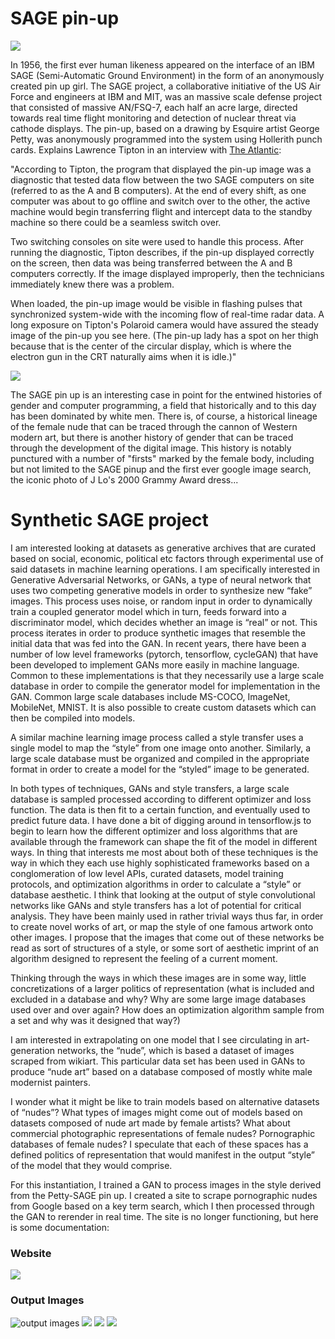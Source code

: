 # SAGE pin-up 

![](https://cdn.theatlantic.com/static/mt/assets/science/assets_c/2013/01/sage_pinup-thumb-615x500-111521.jpg)

  In 1956, the first ever human likeness appeared on the interface of an IBM SAGE (Semi-Automatic Ground Environment) in the form of an anonymously created pin up girl. The SAGE project, a collaborative initiative of the US Air Force and engineers at IBM and MIT, was an massive scale defense project that consisted of massive AN/FSQ-7, each half an acre large, directed towards real time flight monitoring and detection of nuclear threat via cathode displays. The pin-up, based on a drawing by Esquire artist George Petty, was anonymously programmed into the system using Hollerith punch cards. Explains Lawrence Tipton in an interview with [The Atlantic](https://www.theatlantic.com/technology/archive/2013/01/the-never-before-told-story-of-the-worlds-first-computer-art-its-a-sexy-dame/267439/): 
  

"According to Tipton, the program that displayed the pin-up image was a diagnostic that tested data flow between the two SAGE computers on site (referred to as the A and B computers). At the end of every shift, as one computer was about to go offline and switch over to the other, the active machine would begin transferring flight and intercept data to the standby machine so there could be a seamless switch over.

Two switching consoles on site were used to handle this process. After running the diagnostic, Tipton describes, if the pin-up displayed correctly on the screen, then data was being transferred between the A and B computers correctly. If the image displayed improperly, then the technicians immediately knew there was a problem.

When loaded, the pin-up image would be visible in flashing pulses that synchronized system-wide with the incoming flow of real-time radar data. A long exposure on Tipton's Polaroid camera would have assured the steady image of the pin-up you see here. (The pin-up lady has a spot on her thigh because that is the center of the circular display, which is where the electron gun in the CRT naturally aims when it is idle.)" 

![](https://github.com/rebeccauliasz/synthetic-sage-style-transfer/blob/master/images/sage_petty.jpg)

  The SAGE pin up is an interesting case in point for the entwined histories of gender and computer programming, a field that historically and to this day has been dominated by white men. There is, of course, a historical lineage of the female nude that can be traced through the cannon of Western modern art, but there is another history of gender that can be traced through the development of the digital image. This history is notably punctured with a number of "firsts" marked by the female body, including but not limited to the SAGE pinup and the first ever google image search, the iconic photo of J Lo's 2000 Grammy Award dress...

# Synthetic SAGE project

  I am interested looking at datasets as generative archives that are curated based on social, economic, political etc factors through experimental use of said datasets in machine learning operations. I am specifically interested in Generative Adversarial Networks, or GANs, a type of neural network that uses two competing generative models in order to synthesize new “fake” images. This process uses noise, or random input in order to dynamically train a coupled generator model which in turn, feeds forward into a discriminator model, which decides whether an image is “real” or not. This process iterates in order to produce synthetic images that resemble the initial data that was fed into the GAN. In recent years, there have been a number of low level frameworks (pytorch, tensorflow, cycleGAN) that have been developed to implement GANs more easily in machine language. Common to these implementations is that they necessarily use a large scale database in order to compile the generator model for implementation in the GAN. Common large scale databases include MS-COCO, ImageNet, MobileNet, MNIST. It is also possible to create custom datasets which can then be compiled into models.

  A similar machine learning image process called a style transfer uses a single model to map the “style” from one image onto another. Similarly, a large scale database must be organized and compiled in the appropriate format in order to create a model for the “styled” image to be generated.

  In both types of techniques, GANs and style transfers, a large scale database is sampled processed according to different optimizer and loss function. The data is then fit to a certain function, and eventually used to predict future data. I have done a bit of digging around in tensorflow.js to begin to learn how the different optimizer and loss algorithms that are available through the framework can shape the fit of the model in different ways. In thing that interests me most about both of these techniques is the way in which they each use highly sophisticated frameworks based on a conglomeration of low level APIs, curated datasets, model training protocols, and optimization algorithms in order to calculate a “style” or database aesthetic. I think that looking at the output of style convolutional networks like GANs and style transfers has a lot of potential for critical analysis. They have been mainly used in rather trivial ways thus far, in order to create novel works of art, or map the style of one famous artwork onto other images. I propose that the images that come out of these networks be read as sort of structures of a style, or some sort of aesthetic imprint of an algorithm designed to represent the feeling of a current moment.

  Thinking through the ways in which these images are in some way, little concretizations of a larger politics of representation (what is included and excluded in a database and why? Why are some large image databases used over and over again? How does an optimization algorithm sample from a set and why was it designed that way?)

  I am interested in extrapolating on one model that I see circulating in art-generation networks, the “nude”, which is based a dataset of images scraped from wikiart. This particular data set has been used in GANs to produce “nude art” based on a database composed of mostly white male modernist painters.

  I wonder what it might be like to train models based on alternative datasets of “nudes”? What types of images might come out of models based on datasets composed of nude art made by female artists? What about commercial photographic representations of female nudes? Pornographic databases of female nudes? I speculate that each of these spaces has a defined politics of representation that would manifest in the output “style” of the model that they would comprise.
  
  For this instantiation, I trained a GAN to process images in the style derived from the Petty-SAGE pin up. I created a site to scrape pornographic nudes from Google based on a key term search, which I then processed through the GAN to rerender in real time. The site is no longer functioning, but here is some documentation: 
  
  ### Website
  ![](https://github.com/rebeccauliasz/synthetic-sage-style-transfer/blob/master/doc/Screen%20Shot%202020-03-19%20at%202.53.36%20PM.png)
  ### Output Images
  ![output images](https://github.com/rebeccauliasz/synthetic-sage-style-transfer/blob/master/doc/nude.png)
  ![](https://github.com/rebeccauliasz/synthetic-sage-style-transfer/blob/master/doc/synthsage1.gif)
  ![](https://github.com/rebeccauliasz/synthetic-sage-style-transfer/blob/master/doc/synthsage2.gif)
  ![](https://github.com/rebeccauliasz/synthetic-sage-style-transfer/blob/master/doc/synthsage3.gif)
  
